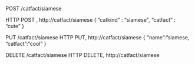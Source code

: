 <!-- TODO -->

POST /catfact/siamese

HTTP POST , http://catfact/siamese
{
“catkind” : “siamese",
“catfact” : “cute”
}

PUT /catfact/siamese
HTTP PUT, http://catfact/siamese
{
"name”:”siamese,
“catfact”:”cool”
}

DELETE /catfact/siamese
HTTP DELETE, http://catfact/siamese

